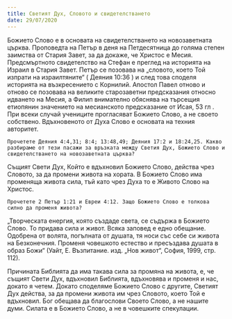 ```yaml
---
title: Светият Дух, Словото и свидетелстването
date: 29/07/2020
---
```


Божието Слово е в основата на свидетелстването на новозаветната църква. Проповедта на Петър в деня на Петдесятница до голяма степен заимства от Стария Завет, за да докаже, че Христос е Месия. Предсмъртното свидетелство на Стефан е преглед на историята на Израил в Стария Завет. Петър се позовава на „словото, което Той изпрати на израилтяните“ ( Деяния 10:36 ) и след това споделя историята на възкресението с Корнилий. Апостол Павел отново и отново се позовава на великите старозаветни предсказания относно идването на Месия, а Филип внимателно обяснява на търсещия етиопянин значението на месианското предсказание от Исая, 53 гл . При всеки случай учениците прогласяват Божието Слово, а не своето собствено. Вдъхновеното от Духа Слово е основата на техния авторитет.

`Прочетете Деяния 4:4,31; 8:4; 13:48,49; Деяния 17:2 и 18:24,25. Какво разбираме от тези пасажи за връзката между Светия Дух, Божието Слово и свидетелстването на новозаветната църква?`

Същият Свети Дух, Който е вдъхновил Божието Слово, действа чрез Словото, за да промени живота на хората. В Божието Слово има променяща живота сила, тъй като чрез Духа то е Живото Слово на Христос.

`Прочетете 2 Петър 1:21 и Евреи 4:12. Защо Божието Слово е толкова силно да променя живота?`

„Творческата енергия, която създаде света, се съдържа в Божието Слово. То придава сила и живот. Всяка заповед е едно обещание. Одобрена от волята, погълната от душата, тя носи със себе си живота на Безконечния. Променя човешкото естество и пресъздава душата в образ Божи“ (Уайт, Е. Възпитание. изд. „Нов живот“, София, 1999, стр. 112).

Причината Библията да има такава сила за промяна на живота, е, че същият Свети Дух, вдъхновил Библията, вдъхновява и променя и нас, докато я четем. Докато споделяме Божието Слово с другите, Светият Дух действа, за да промени живота им чрез Словото, което Той е вдъхновил. Бог обещава да благослови Своето Слово, а не нашите думи. Силата е в Божието Слово, а не в човешките спекулации.